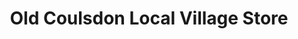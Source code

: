 ---
title: "Old Coulsdon Local Village Store"
url: /coulsdon/old-coulsdon-local-village-store/
shop: Lebensmittel
---